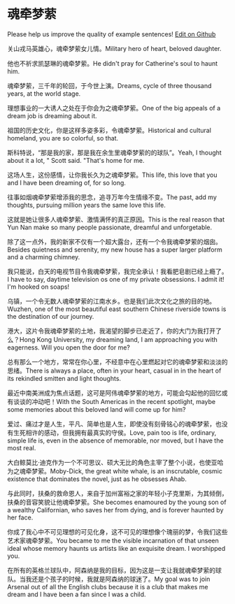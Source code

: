 # 魂牵梦萦

Please help us improve the quality of example sentences! [Edit on Github](https://github.com/jiyushe/jiyu-example-sentence-source/blob/main/chinese/hunqianmengying.md)

<p><span class="chinese">关山戎马英雄心，魂牵梦萦女儿情。</span><span class="english">Military hero of heart, beloved daughter.</span></p>

<p><span class="chinese">他也不祈求凯瑟琳的魂牵梦萦。</span><span class="english">He didn't pray for Catherine's soul to haunt him.</span></p>

<p><span class="chinese">魂牵梦萦，三千年的轮回，于今世上演。</span><span class="english">Dreams, cycle of three thousand years, at the world stage.</span></p>

<p><span class="chinese">理想事业的一大诱人之处在于你会为之魂牵梦萦。</span><span class="english">One of the big appeals of a dream job is dreaming about it.</span></p>

<p><span class="chinese">祖国的历史文化，你是这样多姿多彩，令魂牵梦萦。</span><span class="english">Historical and cultural homeland, you are so colorful, so that.</span></p>

<p><span class="chinese">斯科特说，“那是我的家，那是我在余生里魂牵梦萦的的球队”。</span><span class="english">Yeah, I thought about it a lot, " Scott said. "That's home for me.</span></p>

<p><span class="chinese">这场人生，这份感情，让你我长久为之魂牵梦萦。</span><span class="english">This life, this love that you and I have been dreaming of, for so long.</span></p>

<p><span class="chinese">往事如烟魂牵梦萦增添我的思念，追寻万年今生情缘不变。</span><span class="english">The past, add my thoughts, pursuing million years the same love this life.</span></p>

<p><span class="chinese">这就是她让很多人魂牵梦萦、激情满怀的真正原因。</span><span class="english">This is the real reason that Yun Nan make so many people passionate, dreamful and unforgetable.</span></p>

<p><span class="chinese">除了这一点外，我的新家不仅有一个超大露台，还有一个令我魂牵梦萦的烟囱。</span><span class="english">Besides quietness and serenity, my new house has a super larger platform and a charming chimney.</span></p>

<p><span class="chinese">我只能说，白天的电视节目令我魂牵梦萦，我完全承认！我看肥皂剧已经上瘾了。</span><span class="english">I have to say, daytime television os one of my private obsessions. I admit it! I'm hooked on soaps!</span></p>

<p><span class="chinese">乌镇，一个令无数人魂牵梦萦的江南水乡。也是我们此次文化之旅的目的地。</span><span class="english">Wuzhen, one of the most beautiful east southern Chinese riverside towns is the destination of our journey.</span></p>

<p><span class="chinese">港大，这片令我魂牵梦萦的土地，我渴望的脚步已走近了，你的大门为我打开了么？</span><span class="english">Hong Kong University, my dreaming land, I am approaching you with eagerness. Will you open the door for me?</span></p>

<p><span class="chinese">总有那么一个地方，常常在你心里，不经意中在心里燃起对它的魂牵梦萦和淡淡的思绪。</span><span class="english">There is always a place, often in your heart, casual in in the heart of its rekindled smitten and light thoughts.</span></p>

<p><span class="chinese">最近中南美洲成为焦点话题，这可是阿伟魂牵梦萦的地方，可能会勾起他的回忆或有谈谈的冲动吧！</span><span class="english">With the South Americas in the recent spotlight, maybe some memories about this beloved land will come up for him?</span></p>

<p><span class="chinese">爱过、痛过才是人生，平凡、简单也是人生，即使没有刻骨铭心的魂牵梦萦，也没有生死相许的感动，但我拥有最真实的守侯。</span><span class="english">Love, pain too is life, ordinary, simple life is, even in the absence of memorable, nor moved, but I have the most real.</span></p>

<p><span class="chinese">大白鲸莫比·迪克作为一个不可思议、硕大无比的角色主宰了整个小说，也使亚哈为之魂牵梦萦。</span><span class="english">Moby-Dick, the great white whale, is an inscrutable, cosmic existence that dominates the novel, just as he obsesses Ahab.</span></p>

<p><span class="chinese">与此同时，扶桑的救命恩人，来自于加州富裕之家的年轻小子克里斯，为其倾倒，扶桑的音容笑貌让他魂牵梦萦。</span><span class="english">She becomes enamoured by the young son of a wealthy Californian, who saves her from dying, and is forever haunted by her face.</span></p>

<p><span class="chinese">你成了我心中不可见理想的可见化身，这不可见的理想像个瑰丽的梦，令我们这些艺术家魂牵梦萦。</span><span class="english">You became to me the visible incarnation of that unseen ideal whose memory haunts us artists like an exquisite dream. I worshipped you.</span></p>

<p><span class="chinese">在所有的英格兰球队中，阿森纳是我的目标，因为这是一支让我就魂牵梦萦的球队。当我还是个孩子的时候，我就是阿森纳的球迷了。</span><span class="english">My goal was to join Arsenal out of all the English clubs because it is a club that makes me dream and I have been a fan since I was a child.</span></p>

